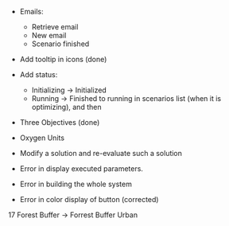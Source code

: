 - Emails:
    - Retrieve email
    - New email
    - Scenario finished
    
- Add tooltip in icons (done)
- Add status:
    - Initializing -> Initialized
    - Running -> Finished
    to running in scenarios list (when it is optimizing), and then  

- Three Objectives (done)
- Oxygen Units
- Modify a solution and re-evaluate such a solution

- Error in display executed parameters. 
- Error in building the whole system 
- Error in color display of button (corrected)

17 Forest Buffer -> Forrest Buffer Urban
